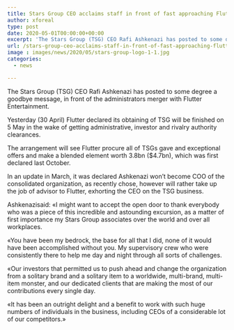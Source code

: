 ```yaml
---
title: Stars Group CEO acclaims staff in front of fast approaching Flutter merger
author: xforeal 
type: post
date: 2020-05-01T00:00:00+00:00
excerpt: 'The Stars Group (TSG) CEO Rafi Ashkenazi has posted to some degree a goodbye message, in front of the administrators merger with Flutter Entertainment '
url: /stars-group-ceo-acclaims-staff-in-front-of-fast-approaching-flutter-merger/
image : images/news/2020/05/stars-group-logo-1-1.jpg
categories:
  - news

---
```

The Stars Group (TSG) CEO Rafi Ashkenazi has posted to some degree a goodbye message, in front of the administrators merger with Flutter Entertainment. 

Yesterday (30 April) Flutter declared its obtaining of TSG will be finished on 5 May in the wake of getting administrative, investor and rivalry authority clearances. 

The arrangement will see Flutter procure all of TSGs gave and exceptional offers and make a blended element worth 3.8bn ($4.7bn), which was first declared last October. 

In an update in March, it was declared Ashkenazi won&#8217;t become COO of the consolidated organization, as recently chose, however will rather take up the job of advisor to Flutter, exhorting the CEO on the TSG business. 

Ashkenazisaid: &#171;I might want to accept the open door to thank everybody who was a piece of this incredible and astounding excursion, as a matter of first importance my Stars Group associates over the world and over all workplaces. 

&#171;You have been my bedrock, the base for all that I did, none of it would have been accomplished without you. My supervisory crew who were consistently there to help me day and night through all sorts of challenges. 

&#171;Our investors that permitted us to push ahead and change the organization from a solitary brand and a solitary item to a worldwide, multi-brand, multi-item monster, and our dedicated clients that are making the most of our contributions every single day. 

&#171;It has been an outright delight and a benefit to work with such huge numbers of individuals in the business, including CEOs of a considerable lot of our competitors.&#187;